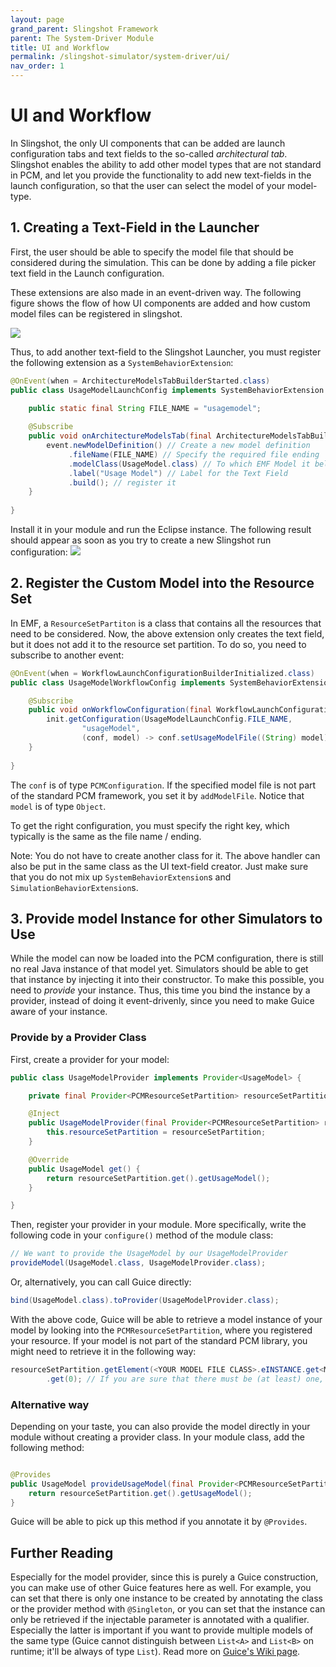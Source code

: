 ```yaml
---
layout: page
grand_parent: Slingshot Framework
parent: The System-Driver Module
title: UI and Workflow
permalink: /slingshot-simulator/system-driver/ui/
nav_order: 1
---
```

# UI and Workflow
In Slingshot, the only UI components that can be added are launch configuration tabs and text fields to the so-called *architectural tab*. Slingshot enables the ability to add other model types that are not standard in PCM, and let you provide the functionality to add new text-fields in the launch configuration, so that the user can select the model of your model-type.

## 1. Creating a Text-Field in the Launcher

First, the user should be able to specify the model file that should be considered during the simulation. This can be done by adding a file picker text field in the Launch configuration.

These extensions are also made in an event-driven way. The following figure shows the flow of how UI components are added and how custom model files can be registered in slingshot.

<img src="../../../images/ui_workflow.svg" />

Thus, to add another text-field to the Slingshot Launcher, you must register the following extension as a `SystemBehaviorExtension`:

```java
@OnEvent(when = ArchitectureModelsTabBuilderStarted.class)
public class UsageModelLaunchConfig implements SystemBehaviorExtension {

	public static final String FILE_NAME = "usagemodel"; 
	
	@Subscribe
	public void onArchitectureModelsTab(final ArchitectureModelsTabBuilderStarted event) {
		event.newModelDefinition() // Create a new model definition
			 .fileName(FILE_NAME) // Specify the required file ending
			 .modelClass(UsageModel.class) // To which EMF Model it belongs
			 .label("Usage Model") // Label for the Text Field
			 .build(); // register it
	}
	
}
```

Install it in your module and run the Eclipse instance. The following result should appear as soon as you try to create a new Slingshot run configuration:
<img src="../../../images/run_configuration.png" />

## 2. Register the Custom Model into the Resource Set
In EMF, a `ResourceSetPartiton` is a class that contains all the resources that need to be considered. Now, the above extension only creates the text field, but it does not add it to the resource set partition. To do so, you need to subscribe to another event:

```java
@OnEvent(when = WorkflowLaunchConfigurationBuilderInitialized.class)
public class UsageModelWorkflowConfig implements SystemBehaviorExtension {

	@Subscribe
	public void onWorkflowConfiguration(final WorkflowLaunchConfigurationBuilderInitialized init) {
		init.getConfiguration(UsageModelLaunchConfig.FILE_NAME, 
				"usageModel", 
				(conf, model) -> conf.setUsageModelFile((String) model));
	}
	
}
```

The `conf` is of type `PCMConfiguration`. If the specified model file is not part of the standard PCM framework, you set it by `addModelFile`. Notice that `model` is of type `Object`.

To get the right configuration, you must specify the right key, which typically is the same as the file name / ending.

Note: You do not have to create another class for it. The above handler can also be put in the same class as the UI text-field creator. Just make sure that you do not mix up `SystemBehaviorExtension`s and `SimulationBehaviorExtension`s.

## 3. Provide model Instance for other Simulators to Use
While the model can now be loaded into the PCM configuration, there is still no real Java instance of that model yet. Simulators should be able to get that instance by injecting it into their constructor. To make this possible, you need to *provide* your instance. Thus, this time you bind the instance by a provider, instead of doing it event-drivenly, since you need to make Guice aware of your instance.

### Provide by a Provider Class

First, create a provider for your model:

```java
public class UsageModelProvider implements Provider<UsageModel> {

    private final Provider<PCMResourceSetPartition> resourceSetPartition; // Lazy loading.

    @Inject
    public UsageModelProvider(final Provider<PCMResourceSetPartition> resourceSetPartition) {
        this.resourceSetPartition = resourceSetPartition;
    }

    @Override
    public UsageModel get() {
        return resourceSetPartition.get().getUsageModel();
    }

}
```

Then, register your provider in your module. More specifically, write the following code in your `configure()` method of the module class:

```java
// We want to provide the UsageModel by our UsageModelProvider
provideModel(UsageModel.class, UsageModelProvider.class);
```

Or, alternatively, you can call Guice directly:

```java
bind(UsageModel.class).toProvider(UsageModelProvider.class);
```

With the above code, Guice will be able to retrieve a model instance of your model by looking into the `PCMResourceSetPartition`, where you registered your resource. If your model is not part of the standard PCM library, you might need to retrieve it in the following way:

```java
resourceSetPartition.getElement(<YOUR MODEL FILE CLASS>.eINSTANCE.get<MODEL FILE CLASS>()) // Returns a list of registered model files of that particular meta model
        .get(0); // If you are sure that there must be (at least) one, you can return the first one instead.
```

### Alternative way
Depending on your taste, you can also provide the model directly in your module without creating a provider class. In your module class, add the following method:

```java

@Provides
public UsageModel provideUsageModel(final Provider<PCMResourceSetPartition> resourceSetPartiton) {
    return resourceSetPartition.get().getUsageModel();
}

```

Guice will be able to pick up this method if you annotate it by `@Provides`.

## Further Reading
Especially for the model provider, since this is purely a Guice construction, you can make use of other Guice features here as well. For example, you can set that there is only one instance to be created by annotating the class or the provider method with `@Singleton`, or you can set that the instance can only be retrieved if the injectable parameter is annotated with a qualifier. Especially the latter is important if you want to provide multiple models of the same type (Guice cannot distinguish between `List<A>` and `List<B>` on runtime; it'll be always of type `List`). Read more on [Guice's Wiki page](https://github.com/google/guice/wiki).